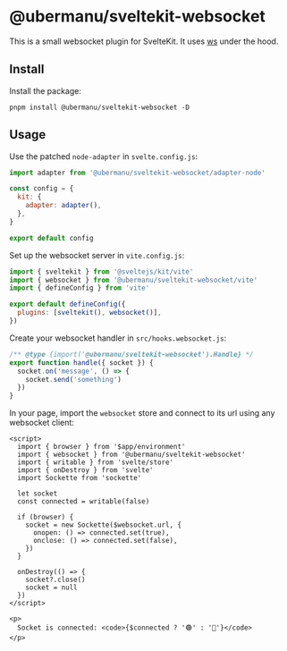 # @ubermanu/sveltekit-websocket

This is a small websocket plugin for SvelteKit. It uses [ws](https://github.com/websockets/ws) under the hood.

## Install

Install the package:

    pnpm install @ubermanu/sveltekit-websocket -D

## Usage

Use the patched `node-adapter` in `svelte.config.js`:

```js
import adapter from '@ubermanu/sveltekit-websocket/adapter-node'

const config = {
  kit: {
    adapter: adapter(),
  },
}

export default config
```

Set up the websocket server in `vite.config.js`:

```js
import { sveltekit } from '@sveltejs/kit/vite'
import { websocket } from '@ubermanu/sveltekit-websocket/vite'
import { defineConfig } from 'vite'

export default defineConfig({
  plugins: [sveltekit(), websocket()],
})
```

Create your websocket handler in `src/hooks.websocket.js`:

```js
/** @type {import('@ubermanu/sveltekit-websocket').Handle} */
export function handle({ socket }) {
  socket.on('message', () => {
    socket.send('something')
  })
}
```

In your page, import the `websocket` store and connect to its url using any websocket client:

```svelte
<script>
  import { browser } from '$app/environment'
  import { websocket } from '@ubermanu/sveltekit-websocket'
  import { writable } from 'svelte/store'
  import { onDestroy } from 'svelte'
  import Sockette from 'sockette'

  let socket
  const connected = writable(false)

  if (browser) {
    socket = new Sockette($websocket.url, {
      onopen: () => connected.set(true),
      onclose: () => connected.set(false),
    })
  }

  onDestroy(() => {
    socket?.close()
    socket = null
  })
</script>

<p>
  Socket is connected: <code>{$connected ? '🟢' : '🔴'}</code>
</p>
```
